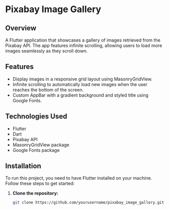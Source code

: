 # Pixabay Image Gallery

## Overview
A Flutter application that showcases a gallery of images retrieved from the Pixabay API. The app features infinite scrolling, allowing users to load more images seamlessly as they scroll down.

## Features
- Display images in a responsive grid layout using MasonryGridView.
- Infinite scrolling to automatically load new images when the user reaches the bottom of the screen.
- Custom AppBar with a gradient background and styled title using Google Fonts.

## Technologies Used
- Flutter
- Dart
- Pixabay API
- MasonryGridView package
- Google Fonts package

## Installation
To run this project, you need to have Flutter installed on your machine. Follow these steps to get started:

1. **Clone the repository:**
   ```bash
   git clone https://github.com/yourusername/pixabay_image_gallery.git
